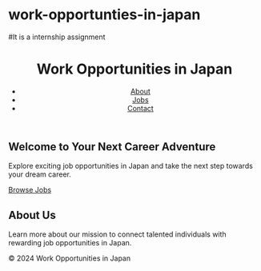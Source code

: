 # work-opportunties-in-japan
#It is a internship assignment
<!DOCTYPE html>
<html lang="en">
<head>
    <meta charset="UTF-8">
    <meta name="viewport" content="width=device-width, initial-scale=1.0">
    <title>Work Opportunities in Japan</title>
    <link rel="stylesheet" href="styles.css">
</head>
<body>
    <header>
        <div class="container">
            <h1>Work Opportunities in Japan</h1>
            <nav>
                <ul>
                    <li><a href="#about">About</a></li>
                    <li><a href="#jobs">Jobs</a></li>
                    <li><a href="#contact">Contact</a></li>
                </ul>
            </nav>
        </div>
    </header>
    <section class="hero">
        <div class="container">
            <h2>Welcome to Your Next Career Adventure</h2>
            <p>Explore exciting job opportunities in Japan and take the next step towards your dream career.</p>
            <a href="#jobs" class="btn">Browse Jobs</a>
        </div>
    </section>
    <section id="about" class="about">
        <div class="container">
            <h2>About Us</h2>
            <p>Learn more about our mission to connect talented individuals with rewarding job opportunities in Japan.</p>
        </div>
    </section>
    <!-- More sections for job listings, testimonials, etc. -->
    <footer>
        <div class="container">
            <p>&copy; 2024 Work Opportunities in Japan</p>
        </div>
    </footer>
</body>
</html>
